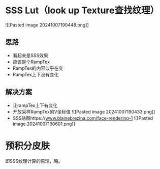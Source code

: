 # SSS Lut（look up Texture查找纹理）
![[Pasted image 20241007190448.png]]
## 思路
+ 看起来是SSS效果
+ 应该是个RampTex
+ RampTex的内容似乎在变
+ RampTex上下没有变化
## 解决方案
+ 让rampTex上下有变化
+ 开放采样RampTex的V坐标值
![[Pasted image 20241007190433.png]]
+ SSS贴图https://www.blainebrezina.com/face-rendering-1
  ![[Pasted image 20241007190601.png]]


# 预积分皮肤
即SSS纹理计算的原理，略。